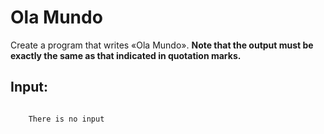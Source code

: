 # Ola Mundo

<p>
	Create a program that writes «Ola Mundo».
	<b>Note that the output must be exactly the same as that indicated in quotation marks.</b>
</p>

## Input:

<code>
	There is no input
</code>
